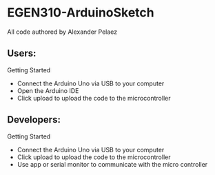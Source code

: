 # EGEN310-ArduinoSketch
All code authored by Alexander Pelaez

## Users:
Getting Started
* Connect the Arduino Uno via USB to your computer
* Open the Arduino IDE 
* Click upload to upload the code to the microcontroller


## Developers:
Getting Started
* Connect the Arduino Uno via USB to your computer
* Click upload to upload the code to the microcontroller
* Use app or serial monitor to communicate with the micro controller
